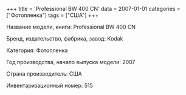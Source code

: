 +++
title = 'Professional BW 400 CN'
data = 2007-01-01
categories = ["Фотопленка"]
tags = ["США"]
+++

Название модели, книги: Professional BW 400 CN

Бренд, издательство, фабрика, завод: Kodak

Категория: Фотопленка

Год производства, начало выпуска модели: 2007

Страна производитель: США

Инвентаризационный номер: 515


